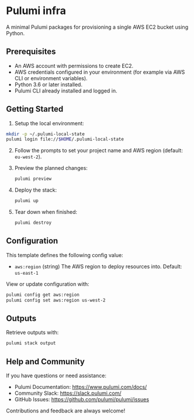  # Pulumi infra

 A minimal Pulumi packages for provisioning a single AWS EC2 bucket using Python.

 ## Prerequisites

 - An AWS account with permissions to create EC2.
 - AWS credentials configured in your environment (for example via AWS CLI or environment variables).
 - Python 3.6 or later installed.
 - Pulumi CLI already installed and logged in.

 ## Getting Started

 1. Setup the local environment:
   ```bash
   mkdir -p ~/.pulumi-local-state
   pulumi login file://$HOME/.pulumi-local-state
   ```

 2. Follow the prompts to set your project name and AWS region (default: `eu-west-2`).

 3. Preview the planned changes:
    ```bash
    pulumi preview
    ```
 
 5. Deploy the stack:
    ```bash
    pulumi up
    ```
 
 6. Tear down when finished:
    ```bash
    pulumi destroy
    ```

 ## Configuration

 This template defines the following config value:

 - `aws:region` (string)
   The AWS region to deploy resources into.
   Default: `us-east-1`

 View or update configuration with:
 ```bash
 pulumi config get aws:region
 pulumi config set aws:region us-west-2
 ```

 ## Outputs

 Retrieve outputs with:
 ```bash
 pulumi stack output
 ```

 ## Help and Community

 If you have questions or need assistance:
 - Pulumi Documentation: https://www.pulumi.com/docs/
 - Community Slack: https://slack.pulumi.com/
 - GitHub Issues: https://github.com/pulumi/pulumi/issues

 Contributions and feedback are always welcome!